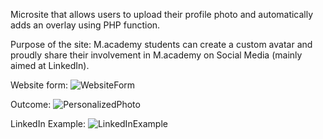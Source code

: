 Microsite that allows users to upload their profile photo and automatically adds an overlay using PHP function. 

Purpose of the site: M.academy students can create a custom avatar and proudly share their involvement in M.academy on Social Media (mainly aimed at LinkedIn).    

Website form: 
![WebsiteForm](https://user-images.githubusercontent.com/72363534/161441782-c276b33c-dca3-42ac-9725-c9999c1f8c05.png)

Outcome: 
![PersonalizedPhoto](https://user-images.githubusercontent.com/72363534/161356423-f7af89a0-3fe6-4fd1-8617-821797a5692e.png)

LinkedIn Example: 
![LinkedInExample](https://user-images.githubusercontent.com/72363534/161442342-0e8ce886-8319-448e-bef6-0d131f936a56.png)
